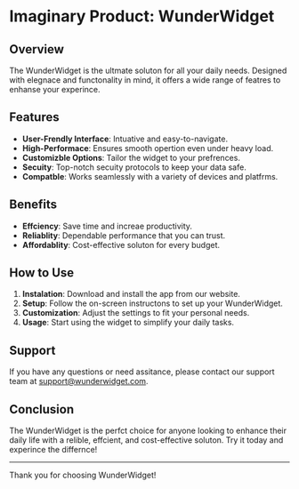 # Imaginary Product: WunderWidget

## Overview
The WunderWidget is the ultmate soluton for all your daily needs. Designed with elegnace and functonality in mind, it offers a wide range of featres to enhanse your experince.

## Features
- **User-Frendly Interface**: Intuative and easy-to-navigate.
- **High-Performace**: Ensures smooth opertion even under heavy load.
- **Customizble Options**: Tailor the widget to your prefrences.
- **Secuity**: Top-notch secuity protocols to keep your data safe.
- **Compatble**: Works seamlessly with a variety of devices and platfrms.

## Benefits
- **Effciency**: Save time and increae productivity.
- **Reliablity**: Dependable performance that you can trust.
- **Affordablity**: Cost-effective soluton for every budget.

## How to Use
1. **Instalation**: Download and install the app from our website.
2. **Setup**: Follow the on-screen instructons to set up your WunderWidget.
3. **Customization**: Adjust the settings to fit your personal needs.
4. **Usage**: Start using the widget to simplify your daily tasks.

## Support
If you have any questions or need assitance, please contact our support team at support@wunderwidget.com.

## Conclusion
The WunderWidget is the perfct choice for anyone looking to enhance their daily life with a relible, effcient, and cost-effective soluton. Try it today and experince the differnce!

---

Thank you for choosing WunderWidget!
